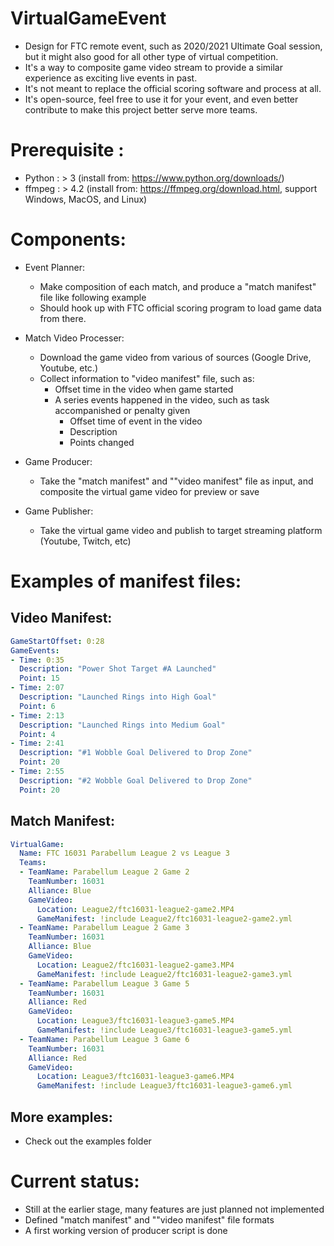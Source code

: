 # VirtualGameEvent
- Design for FTC remote event, such as 2020/2021 Ultimate Goal session, but it might also good for all other type of virtual competition.
- It's a way to composite game video stream to provide a similar experience as exciting live events in past.
- It's not meant to replace the official scoring software and process at all.
- It's open-source, feel free to use it for your event, and even better contribute to make this project better serve more teams.

# Prerequisite : 

- Python : > 3 (install from: https://www.python.org/downloads/)
- ffmpeg : > 4.2 (install from: https://ffmpeg.org/download.html, support Windows, MacOS, and Linux)

# Components: 

- Event Planner:
  - Make composition of each match, and produce a "match manifest" file like following example
  - Should hook up with FTC official scoring program to load game data from there.

- Match Video Processer:
  - Download the game video from various of sources (Google Drive, Youtube, etc.)
  - Collect information to "video manifest" file, such as:
    - Offset time in the video when game started
    - A series events happened in the video, such as task accompanished or penalty given
      - Offset time of event in the video
      - Description
      - Points changed

- Game Producer:
  - Take the "match manifest" and ""video manifest" file as input, and composite the virtual game video for preview or save
  
- Game Publisher:
  - Take the virtual game video and publish to target streaming platform (Youtube, Twitch, etc)
  
# Examples of manifest files:
## Video Manifest:
```yaml
GameStartOffset: 0:28
GameEvents:
- Time: 0:35
  Description: "Power Shot Target #A Launched"
  Point: 15
- Time: 2:07
  Description: "Launched Rings into High Goal"
  Point: 6
- Time: 2:13
  Description: "Launched Rings into Medium Goal"
  Point: 4
- Time: 2:41
  Description: "#1 Wobble Goal Delivered to Drop Zone"
  Point: 20
- Time: 2:55
  Description: "#2 Wobble Goal Delivered to Drop Zone"
  Point: 20
```
## Match Manifest:
```yaml
VirtualGame:
  Name: FTC 16031 Parabellum League 2 vs League 3
  Teams:
  - TeamName: Parabellum League 2 Game 2 
    TeamNumber: 16031
    Alliance: Blue
    GameVideo:
      Location: League2/ftc16031-league2-game2.MP4
      GameManifest: !include League2/ftc16031-league2-game2.yml
  - TeamName: Parabellum League 2 Game 3 
    TeamNumber: 16031
    Alliance: Blue
    GameVideo:
      Location: League2/ftc16031-league2-game3.MP4
      GameManifest: !include League2/ftc16031-league2-game3.yml
  - TeamName: Parabellum League 3 Game 5 
    TeamNumber: 16031
    Alliance: Red
    GameVideo:
      Location: League3/ftc16031-league3-game5.MP4
      GameManifest: !include League3/ftc16031-league3-game5.yml
  - TeamName: Parabellum League 3 Game 6
    TeamNumber: 16031
    Alliance: Red
    GameVideo:
      Location: League3/ftc16031-league3-game6.MP4
      GameManifest: !include League3/ftc16031-league3-game6.yml
```
## More examples:
- Check out the examples folder

# Current status:
- Still at the earlier stage, many features are just planned not implemented
- Defined "match manifest" and ""video manifest" file formats
- A first working version of producer script is done




